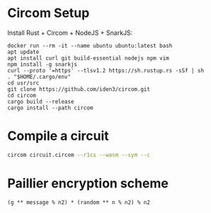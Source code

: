 # Circom Setup

Install Rust + Circom + NodeJS + SnarkJS:
```
docker run --rm -it --name ubuntu ubuntu:latest bash
apt update
apt install curl git build-essential nodejs npm vim
npm install -g snarkjs
curl --proto '=https' --tlsv1.2 https://sh.rustup.rs -sSf | sh
. "$HOME/.cargo/env"
cd usr/src
git clone https://github.com/iden3/circom.git
cd circom
cargo build --release
cargo install --path circom
```

# Compile a circuit
```bash
circom circuit.circom --r1cs --wasm --sym --c
```

# Paillier encryption scheme
```circom
(g ** message % n2) * (random ** n % n2) % n2
```
